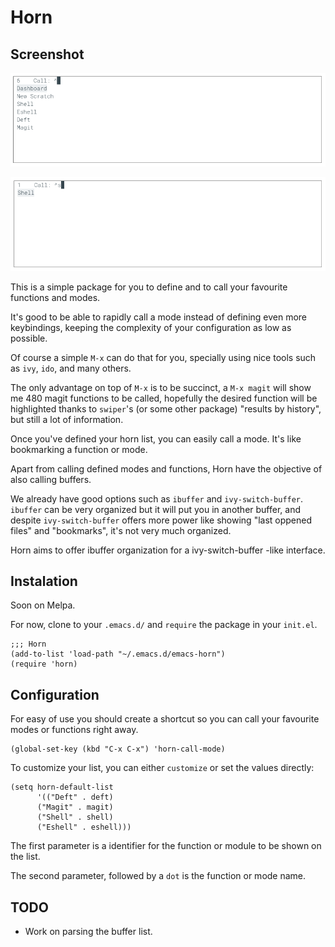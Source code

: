 # Horn

## Screenshot
![full list of defined functions][1]

![list after completing][2]

This is a simple package for you to define and to call your favourite functions
and modes.

It's good to be able to rapidly call a mode instead of defining even
more keybindings, keeping the complexity of your configuration as low
as possible.

Of course a simple `M-x` can do that for you, specially using nice tools such as
`ivy`, `ido`, and many others.


The only advantage on top of `M-x` is to be succinct, a `M-x magit` will show me
480 magit functions to be called, hopefully the desired function will be
highlighted thanks to `swiper`'s (or some other package) "results by history",
but still a lot of information.

Once you've defined your horn list, you can easily call a mode.
It's like bookmarking a function or mode.


Apart from calling defined modes and functions, Horn have the objective of also
calling buffers.

We already have good options such as `ibuffer` and `ivy-switch-buffer`.
`ibuffer` can be very organized but it will put you in another buffer,
and despite `ivy-switch-buffer` offers more power like showing
"last oppened files" and "bookmarks", it's not very much organized.


Horn aims to offer ibuffer organization for a ivy-switch-buffer -like interface.

## Instalation

Soon on Melpa.

For now, clone to your `.emacs.d/` and `require` the package in your `init.el`.

```elisp
;;; Horn
(add-to-list 'load-path "~/.emacs.d/emacs-horn")
(require 'horn)
```

## Configuration

For easy of use you should create a shortcut so you can call your favourite
modes or functions right away.

```elisp
(global-set-key (kbd "C-x C-x") 'horn-call-mode)
```

To customize your list, you can either `customize` or set the values directly:

```elisp
(setq horn-default-list
      '(("Deft" . deft)
      ("Magit" . magit)
      ("Shell" . shell)
      ("Eshell" . eshell)))
```

The first parameter is a identifier for the function or module to be shown on
the list.

The second parameter, followed by a `dot` is the function or mode name.

## TODO
- Work on parsing the buffer list.

[1]: ./screenshots/emacs-horn-full-list.png
[2]: ./screenshots/emacs-horn-completing.png
